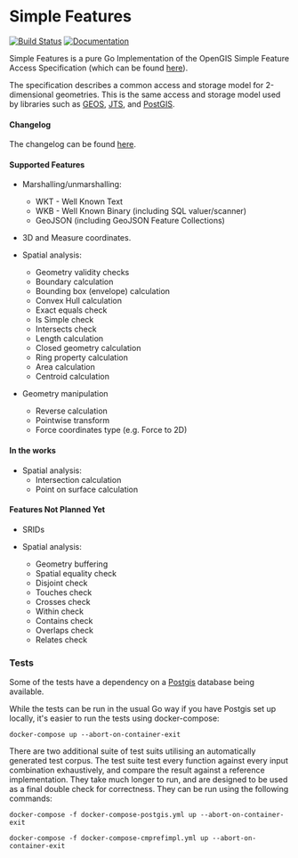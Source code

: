 # Simple Features

[![Build Status](https://github.com/peterstace/simplefeatures/workflows/ci/badge.svg)](https://github.com/peterstace/simplefeatures/actions)
[![Documentation](https://godoc.org/github.com/peterstace/simplefeatures?status.svg)](http://godoc.org/github.com/peterstace/simplefeatures/geom)

Simple Features is a pure Go Implementation of the OpenGIS Simple Feature Access
Specification (which can be found
[here](http://www.opengeospatial.org/standards/sfa)).

The specification describes a common access and storage model for 2-dimensional
geometries. This is the same access and storage model used by libraries such as
[GEOS](https://trac.osgeo.org/geos),
[JTS](https://locationtech.github.io/jts/), and
[PostGIS](https://postgis.net/).

#### Changelog

The changelog can be found [here](CHANGELOG.md).

#### Supported Features

- Marshalling/unmarshalling:
	- WKT - Well Known Text
	- WKB - Well Known Binary (including SQL valuer/scanner)
	- GeoJSON (including GeoJSON Feature Collections)

- 3D and Measure coordinates.

- Spatial analysis:
	- Geometry validity checks
	- Boundary calculation
	- Bounding box (envelope) calculation
	- Convex Hull calculation
	- Exact equals check
	- Is Simple check
	- Intersects check
	- Length calculation
	- Closed geometry calculation
	- Ring property calculation
	- Area calculation
	- Centroid calculation

- Geometry manipulation
	- Reverse calculation
	- Pointwise transform
	- Force coordinates type (e.g. Force to 2D)

#### In the works

- Spatial analysis:
	- Intersection calculation
	- Point on surface calculation

#### Features Not Planned Yet

- SRIDs

- Spatial analysis:
	- Geometry buffering
	- Spatial equality check
	- Disjoint check
	- Touches check
	- Crosses check
	- Within check
	- Contains check
	- Overlaps check
	- Relates check

### Tests

Some of the tests have a dependency on a [Postgis](https://postgis.net/)
database being available.

While the tests can be run in the usual Go way if you have Postgis set up
locally, it's easier to run the tests using docker-compose:

```
docker-compose up --abort-on-container-exit
```

There are two additional suite of test suits utilising an automatically
generated test corpus. The test suite test every function against every input
combination exhaustively, and compare the result against a reference
implementation. They take much longer to run, and are designed to be used as a
final double check for correctness. They can be run using the following
commands:

```
docker-compose -f docker-compose-postgis.yml up --abort-on-container-exit
```

```
docker-compose -f docker-compose-cmprefimpl.yml up --abort-on-container-exit
```
